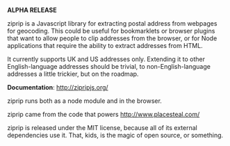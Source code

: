 **ALPHA RELEASE**

ziprip is a Javascript library for extracting postal address from webpages for
geocoding. This could be useful for bookmarklets or browser plugins that want to
allow people to clip addresses from the browser, or for Node applications that
require the ability to extract addresses from HTML.

It currently supports UK and US addresses only. Extending it to other
English-language addresses should be trivial, to non-English-language addresses
a little trickier, but on the roadmap.

**Documentation**: http://zipripjs.org/

ziprip runs both as a node module and in the browser.

ziprip came from the code that powers http://www.placesteal.com/

ziprip is released under the MIT license, because all of its external
dependencies use it. That, kids, is the magic of open source, or something.
